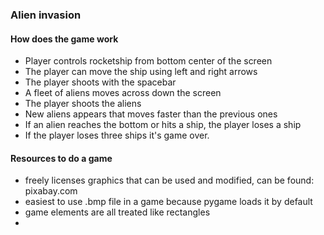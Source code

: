 ### Alien invasion

#### How does the game work

* Player controls rocketship from bottom center of the screen
* The player can move the ship using left and right arrows
* The player shoots with the spacebar
* A fleet of aliens moves across down the screen
* The player shoots the aliens
* New aliens appears that moves faster than the previous ones
* If an alien reaches the bottom or hits a ship, the player loses a ship
* If the player loses three ships it's game over.

#### Resources to do a game

* freely licenses graphics that can be used and modified, can be found:
  pixabay.com
* easiest to use .bmp file in a game because pygame loads it by default
* game elements are all treated like rectangles
* 